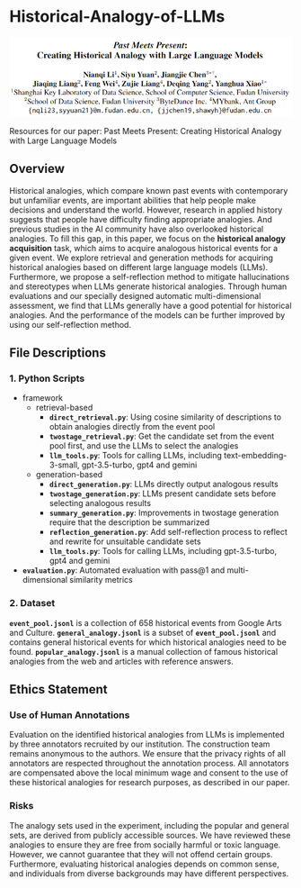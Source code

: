 # Historical-Analogy-of-LLMs
![](images/title_page.png)

Resources for our paper: Past Meets Present: Creating Historical Analogy with Large Language Models

## Overview
Historical analogies, which compare known past events with contemporary but unfamiliar events, are important abilities that help people make decisions and understand the world.
However, research in applied history suggests that people have difficulty finding appropriate analogies. 
And previous studies in the AI community have also overlooked historical analogies.
To fill this gap, in this paper, we focus on the **historical analogy acquisition** task, which aims to acquire analogous historical events for a given event.
We explore retrieval and generation methods for acquiring historical analogies based on different large language models (LLMs).
Furthermore, we propose a self-reflection method to mitigate hallucinations and stereotypes when LLMs generate historical analogies.
Through human evaluations and our specially designed automatic multi-dimensional assessment, we find that LLMs generally have a good potential for historical analogies. 
And the performance of the models can be further improved by using our self-reflection method.

## File Descriptions
### 1. Python Scripts
- framework
  - retrieval-based
    - **`direct_retrieval.py`**: Using cosine similarity of descriptions to obtain analogies directly from the event pool
    - **`twostage_retrieval.py`**: Get the candidate set from the event pool first, and use the LLMs to select the analogies
    - **`llm_tools.py`**: Tools for calling LLMs, including text-embedding-3-small, gpt-3.5-turbo, gpt4 and gemini
  - generation-based
    - **`direct_generation.py`**: LLMs directly output analogous results
    - **`twostage_generation.py`**: LLMs present candidate sets before selecting analogous results
    - **`summary_generation.py`**: Improvements in twostage generation require that the description be summarized
    - **`reflection_generation.py`**: Add self-reflection process to reflect and rewrite for unsuitable candidate sets
    - **`llm_tools.py`**: Tools for calling LLMs, including gpt-3.5-turbo, gpt4 and gemini
- **`evaluation.py`**: Automated evaluation with pass@1 and multi-dimensional similarity metrics

### 2. Dataset
**`event_pool.jsonl`** is a collection of 658 historical events from Google Arts and Culture. **`general_analogy.jsonl`** is a subset of **`event_pool.jsonl`** and contains general historical events for which historical analogies need to be found. **`popular_analogy.jsonl`** is a manual collection of famous historical analogies from the web and articles with reference answers.

## Ethics Statement
### Use of Human Annotations
Evaluation on the identified historical analogies from LLMs is implemented by three annotators recruited by our institution. The construction team remains anonymous to the authors. 
We ensure that the privacy rights of all annotators are respected throughout the annotation process. 
All annotators are compensated above the local minimum wage and consent to the use of these historical analogies for research purposes, as described in our paper. 

### Risks
The analogy sets used in the experiment, including the popular and general sets, are derived from publicly accessible sources.
We have reviewed these analogies to ensure they are free from socially harmful or toxic language. 
However, we cannot guarantee that they will not offend certain groups. 
Furthermore, evaluating historical analogies depends on common sense, and individuals from diverse backgrounds may have different perspectives. 
